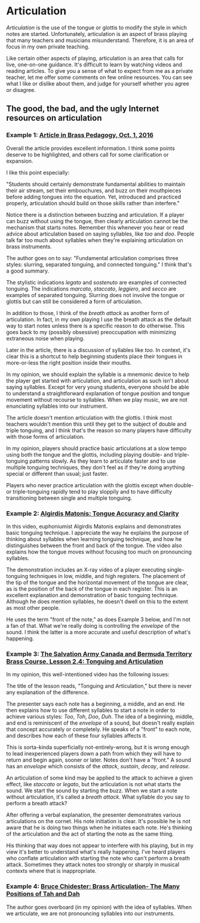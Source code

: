 # Articulation 

_Articulation_ is the use of the tongue or glottis to modify the style in which notes are started. Unfortunately, articulation is an aspect of brass playing that many teachers and musicians misunderstand. Therefore, it is an area of focus in my own private teaching. 

Like certain other aspects of playing, articulation is an area that calls for live, one-on-one guidance. It's difficult to learn by watching videos and reading articles. To give you a sense of what to expect from me as a private teacher, let me offer some comments on few online resources. You can see what I like or dislike about them, and judge for yourself whether you agree or disagree.

## The good, the bad, and the ugly Internet resources on articulation

### Example 1: [Article in Brass Pedagogy, Oct. 1, 2016](https://sites.lib.jmu.edu/brasspedagogy/2016/10/01/basic-articulation/)

Overall the article provides excellent information. I think some points deserve to be highlighted, and others call for some clarification or expansion. 

I like this point especially:

"Students should certainly demonstrate fundamental abilities to maintain their air stream, set their embouchures, and buzz on their mouthpieces before adding tongues into the equation. Yet, introduced and practiced properly, articulation should build on those skills rather than interfere."

Notice there is a distinction between buzzing and articulation. If a player can buzz without using the tongue, then clearly articulation cannot be the mechanism that starts notes. Remember this whenever you hear or read advice about articulation based on saying syllables, like _too_ and _doo_. People talk far too much about syllables when they're explaining articulation on brass instruments. 

The author goes on to say: "Fundamental articulation comprises three styles: slurring, separated tonguing, and connected tonguing." I think that's a good summary. 

The stylistic indications _legato_ and _sostenuto_ are examples of connected tonguing. The indications _marcato_, _staccato_, _leggiero_, and _secco_ are examples of separated tonguing. Slurring does not involve the tongue or glottis but can still be considered a form of articulation. 

In addition to those, I think of the _breath attack_ as another form of articulation. In fact, in my own playing I use the breath attack as the default way to start notes unless there is a specific reason to do otherwise. This goes back to my (possibly obsessive) preoccupation with minimizing extraneous noise when playing.

Later in the article, there is a discussion of syllables like _too_. In context, it's clear this is a shortcut to help beginning students place their tongues in more-or-less the right position inside their mouths. 

In my opinion, we should explain the syllable is a mnemonic device to help the player get started with articulation, and articulation as such isn't about saying syllables. Except for very young students, everyone should be able to understand a straightforward explanation of tongue position and tongue movement without recourse to syllables. When we play music, we are not enunciating syllables into our instrument.

The article doesn't mention articulation with the glottis. I think most teachers wouldn't mention this until they get to the subject of double and triple tonguing, and I think that's the reason so many players have difficulty with those forms of articulation. 

In my opinion, players should practice basic articulations at a slow tempo using both the tongue and the glottis, including playing double- and triple-tonguing patterns slowly. As they learn to articulate faster and to use multiple tonguing techniques, they don't feel as if they're doing anything special or different than usual; just faster.

Players who never practice articulation with the glottis except when double- or triple-tonguing rapidly tend to play sloppily and to have difficulty transitioning between single and multiple tonguing. 

### Example 2: [Algirdis Matonis: Tongue Accuracy and Clarity](https://www.youtube.com/watch?v=eEF1NYK4ysI)

In this video, euphoniumist Algirdis Matonis explains and demonstrates basic tonguing technique. I appreciate the way he explains the purpose of thinking about syllables when learning tonguing technique, and how he distinguishes between the front and back of the tongue. The video also explains how the tongue moves without focusing too much on pronouncing syllables. 

The demonstration includes an X-ray video of a player executing single-tonguing techniques in low, middle, and high registers. The placement of the tip of the tongue and the horizontal movement of the tongue are clear, as is the position of the back of the tongue in each register. This is an excellent explanation and demonstration of basic tonguing technique. Although he does mention syllables, he doesn't dwell on this to the extent as most other people. 

He uses the term "front of the note," as does Example 3 below, and I'm not a fan of that. What we're really doing is controlling the _envelope_ of the sound. I think the latter is a more accurate and useful description of what's happening. 

### Example 3: [The Salvation Army Canada and Bermuda Territory Brass Course, Lesson 2.4: Tonguing and Articulation](https://www.youtube.com/watch?v=zNhvpqtmezs) 

In my opinion, this well-intentioned video has the following issues: 

The title of the lesson reads, "Tonguing and Articulation," but there is never any explanation of the difference. 

The presenter says each note has a beginning, a middle, and an end. He then explains how to use different syllables to start a note in order to achieve various styles: _Too_, _Toh_, _Doo_, _Duh_. The idea of a beginning, middle, and end is reminiscent of the _envelope_ of a sound, but doesn't really explain that concept accurately or completely. He speaks of a "front" to each note, and describes how each of these four syllables affects it. 

This is sorta-kinda superficially not-entirely-wrong, but it is wrong enough to lead inexperienced players down a path from which they will have to return and begin again, sooner or later. Notes don't have a "front." A sound has an _envelope_ which consists of the _attack_, _sustain_, _decay_, and _release_. 

An articulation of some kind may be applied to the attack to achieve a given effect, like _staccato_ or _legato_, but the articulation is not what starts the sound. We start the sound by starting the buzz. When we start a note without articulation, it's called a _breath attack_. What syllable do you say to perform a breath attack? 

After offering a verbal explanation, the presenter demonstrates various articulations on the cornet. His note initiation is clear. It's possible he is not aware that he is doing two things when he initiates each note. He's thinking of the articulation and the act of starting the note as the same thing. 

His thinking that way does not appear to interfere with his playing, but in my view it's better to understand what's really happening. I've heard players who conflate articulation with starting the note who can't perform a breath attack. Sometimes they attack notes too strongly or sharply in musical contexts where that is inappropriate. 

### Example 4: [Bruce Chidester: Brass Articulation- The Many Positions of Tah and Dah](https://www.thetrumpetblog.com/brass-articulation-the-many-positions-of-tah-and-dah/)

The author goes overboard (in my opinion) with the idea of syllables. When we articulate, we are not pronouncing syllables into our instruments. 







